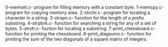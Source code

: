 0-memset.c- program for filling memory with a constant byte.
1-memcpy.c- program for copying memory area.
2-strchr.c- program for locating a character in a string.
3-strspn.c- function for the length of a prefix substring.
4-strpbrk.c- function for searching a string for any of a set of bytes.
5-strstr.c- fuction for locating a substring.
7-print_chessboard.c- function for printing the chessboard.
8-print_diagsums.c- function for printing the sum of the two diagonals of a square matrix of integers.
